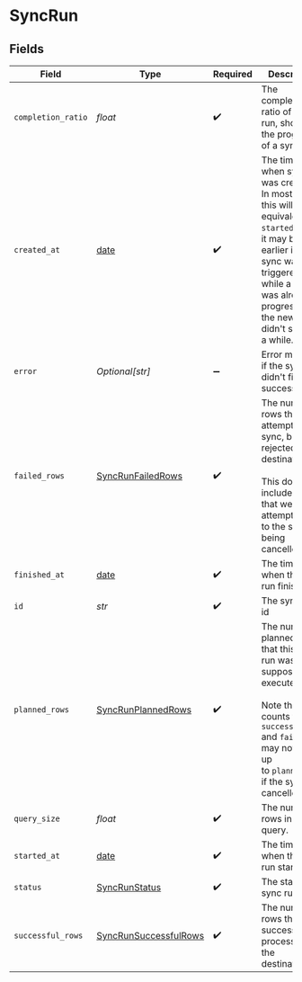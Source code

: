 # SyncRun


## Fields

| Field                                                                                                                                                                                                                         | Type                                                                                                                                                                                                                          | Required                                                                                                                                                                                                                      | Description                                                                                                                                                                                                                   |
| ----------------------------------------------------------------------------------------------------------------------------------------------------------------------------------------------------------------------------- | ----------------------------------------------------------------------------------------------------------------------------------------------------------------------------------------------------------------------------- | ----------------------------------------------------------------------------------------------------------------------------------------------------------------------------------------------------------------------------- | ----------------------------------------------------------------------------------------------------------------------------------------------------------------------------------------------------------------------------- |
| `completion_ratio`                                                                                                                                                                                                            | *float*                                                                                                                                                                                                                       | :heavy_check_mark:                                                                                                                                                                                                            | The completion ratio of sync run, showing the progress of a sync run                                                                                                                                                          |
| `created_at`                                                                                                                                                                                                                  | [date](https://docs.python.org/3/library/datetime.html#date-objects)                                                                                                                                                          | :heavy_check_mark:                                                                                                                                                                                                            | The timestamp when sync run was created. In most cases this will be<br/>equivalent to `startedAt`, but it may be earlier if the sync was triggered<br/>while a run was already in progress, and the new run didn't start for<br/>a while. |
| `error`                                                                                                                                                                                                                       | *Optional[str]*                                                                                                                                                                                                               | :heavy_minus_sign:                                                                                                                                                                                                            | Error message if the sync run didn't finish successfully                                                                                                                                                                      |
| `failed_rows`                                                                                                                                                                                                                 | [SyncRunFailedRows](../../models/shared/syncrunfailedrows.md)                                                                                                                                                                 | :heavy_check_mark:                                                                                                                                                                                                            | The number of rows that we attempted to sync, but were rejected by the<br/>destination.<br/><br/>This does not include rows that weren't attempted due to the sync being<br/>cancelled.                                       |
| `finished_at`                                                                                                                                                                                                                 | [date](https://docs.python.org/3/library/datetime.html#date-objects)                                                                                                                                                          | :heavy_check_mark:                                                                                                                                                                                                            | The timestamp when the sync run finished                                                                                                                                                                                      |
| `id`                                                                                                                                                                                                                          | *str*                                                                                                                                                                                                                         | :heavy_check_mark:                                                                                                                                                                                                            | The sync run's id                                                                                                                                                                                                             |
| `planned_rows`                                                                                                                                                                                                                | [SyncRunPlannedRows](../../models/shared/syncrunplannedrows.md)                                                                                                                                                               | :heavy_check_mark:                                                                                                                                                                                                            | The number of planned rows that this sync run was supposed to execute.<br/><br/>Note that the counts for `successfulRows` and `failedRows` may not add up<br/>to `plannedRows` if the sync was cancelled.                     |
| `query_size`                                                                                                                                                                                                                  | *float*                                                                                                                                                                                                                       | :heavy_check_mark:                                                                                                                                                                                                            | The number of rows in the query.                                                                                                                                                                                              |
| `started_at`                                                                                                                                                                                                                  | [date](https://docs.python.org/3/library/datetime.html#date-objects)                                                                                                                                                          | :heavy_check_mark:                                                                                                                                                                                                            | The timestamp when the sync run started                                                                                                                                                                                       |
| `status`                                                                                                                                                                                                                      | [SyncRunStatus](../../models/shared/syncrunstatus.md)                                                                                                                                                                         | :heavy_check_mark:                                                                                                                                                                                                            | The status of sync runs                                                                                                                                                                                                       |
| `successful_rows`                                                                                                                                                                                                             | [SyncRunSuccessfulRows](../../models/shared/syncrunsuccessfulrows.md)                                                                                                                                                         | :heavy_check_mark:                                                                                                                                                                                                            | The number of rows that were successfully processed by the destination.                                                                                                                                                       |